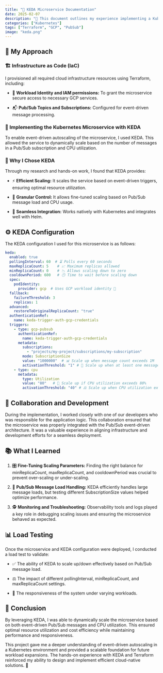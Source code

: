 ```yaml
---
title: "🚀 KEDA Microservice Documentation"
date: 2025-02-07
description: "📌 This document outlines my experience implementing a Kubernetes microservice using KEDA (Kubernetes Event-Driven Autoscaling) to scale based on Pub/Sub messages. The focus is on how KEDA enables efficient scaling of workloads in response to event-driven triggers and the key lessons I learned along the way."
categories: ["Kubernetes"]
tags: ["Terraform", "GCP", "PubSub"]
image: "keda.png"
---
```


## 🔧 My Approach

### 🏗 Infrastructure as Code (IaC)

I provisioned all required cloud infrastructure resources using Terraform, including:

- 🔑 **Workload Identity and IAM permissions:** To grant the microservice secure access to necessary GCP services.

- 📬 **Pub/Sub Topics and Subscriptions:** Configured for event-driven message processing.

### 🚀 Implementing the Kubernetes Microservice with KEDA

To enable event-driven autoscaling of the microservice, I used KEDA. This allowed the service to dynamically scale based on the number of messages in a Pub/Sub subscription and CPU utilization.

### 🤔 Why I Chose KEDA

Through my research and hands-on work, I found that KEDA provides:

- ⚡ **Efficient Scaling:** It scales the service based on event-driven triggers, ensuring optimal resource utilization.

- 🎯 **Granular Control:** It allows fine-tuned scaling based on Pub/Sub message load and CPU usage.

- 🔗 **Seamless Integration:** Works natively with Kubernetes and integrates well with Helm.

## ⚙️ KEDA Configuration

The KEDA configuration I used for this microservice is as follows:

```yaml
keda:
  enabled: true
  pollingInterval: 60  # ⏳ Polls every 60 seconds
  maxReplicaCount: 5    # 📈 Maximum replicas allowed
  minReplicaCount: 0    # 📉 Allows scaling down to zero
  cooldownPeriod: 600   # 🕒 Time to wait before scaling down
  spec:
    podIdentity:
      provider: gcp  # Uses GCP workload identity 🔐
  fallback:
    failureThreshold: 3
    replicas: 1
  advanced:
    restoreToOriginalReplicaCount: "true"
  authenticationRef:
    name: keda-trigger-auth-gcp-credentials
  triggers:
    - type: gcp-pubsub
      authenticationRef:
        name: keda-trigger-auth-gcp-credentials
      metadata:
        subscriptions:
          - "projects/my-project/subscriptions/my-subscription"
        mode: SubscriptionSize
        value: "1000000"  # 📊 Scale up when message count exceeds 1M
        activationThreshold: "1" # 🔄 Scale up when at least one message is present
    - type: cpu
      metadata:
        type: Utilization
        value: "80"   # 🚀 Scale up if CPU utilization exceeds 80%
        activationThreshold: "40" # ⚖️ Scale up when CPU utilization exceeds 40%
```

## 🤝 Collaboration and Development

During the implementation, I worked closely with one of our developers who was responsible for the application logic. This collaboration ensured that the microservice was properly integrated with the Pub/Sub event-driven architecture. It was a valuable experience in aligning infrastructure and development efforts for a seamless deployment.

## 📚 What I Learned

1. 🎛 **Fine-Tuning Scaling Parameters:** Finding the right balance for minReplicaCount, maxReplicaCount, and cooldownPeriod was crucial to prevent over-scaling or under-scaling.

2. 📡 **Pub/Sub Message Load Handling:** KEDA efficiently handles large message loads, but testing different SubscriptionSize values helped optimize performance.

3. 🕵️ **Monitoring and Troubleshooting:** Observability tools and logs played a key role in debugging scaling issues and ensuring the microservice behaved as expected.

## 📊 Load Testing

Once the microservice and KEDA configuration were deployed, I conducted a load test to validate:

- ✅ The ability of KEDA to scale up/down effectively based on Pub/Sub message load.

- ⚖️ The impact of different pollingInterval, minReplicaCount, and maxReplicaCount settings.

- 🚦 The responsiveness of the system under varying workloads.

## 🏁 Conclusion

By leveraging KEDA, I was able to dynamically scale the microservice based on both event-driven Pub/Sub messages and CPU utilization. This ensured optimal resource utilization and cost efficiency while maintaining performance and responsiveness.

This project gave me a deeper understanding of event-driven autoscaling in a Kubernetes environment and provided a scalable foundation for future workload expansions. The hands-on experience with KEDA and Terraform reinforced my ability to design and implement efficient cloud-native solutions. 🚀
